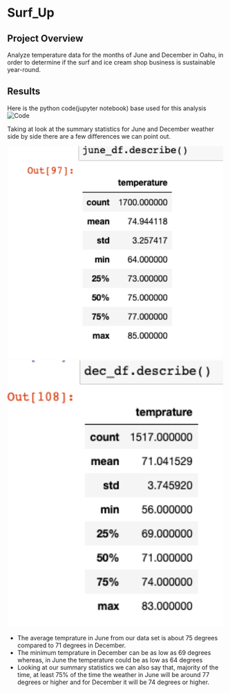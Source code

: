 # Surf_Up

## Project Overview
Analyze temperature data for the months of June and December in Oahu, in order to determine if the surf and ice cream shop business is sustainable year-round.

## Results
Here is the python code(jupyter notebook) base used for this analysis ![Code](https://github.com/Akin-Olusuyi/surfs_up/blob/main/SurfsUp_Challenge.ipynb)

Taking at look at the summary statistics for June and December weather side by side there are a few differences we can point out.

<img src="https://github.com/Akin-Olusuyi/surfs_up/blob/main/June%20Summary%20Statistics.png" width="500"/> <img src="https://github.com/Akin-Olusuyi/surfs_up/blob/main/December%20Summary%20Statistics.png" width="500"/>

- The average temprature in June from our data set is about 75 degrees compared to 71 degrees in December.
- The minimum temprature in December can be as low as 69 degrees whereas, in June the temperature could be as low as 64 degrees
- Looking at our summary statistics we can also say that, majority of the time, at least 75% of the time the weather in June will be around 77 degrees or higher and for December it will be 74 degrees or higher. 

